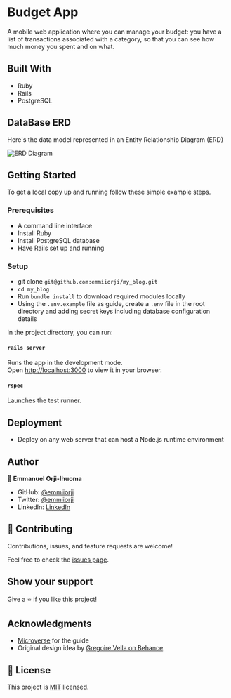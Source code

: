 # Budget App

A mobile web application where you can manage your budget: you have a list of transactions associated with a category, so that you can see how much money you spent and on what.


## Built With

- Ruby
- Rails
- PostgreSQL

## DataBase ERD

Here's the data model represented in an Entity Relationship Diagram (ERD)

![ERD Diagram](https://github.com/microverseinc/curriculum-rails/blob/main/capstone/images/erd_diagram.png)


<!-- ## Live Demo -->


## Getting Started

To get a local copy up and running follow these simple example steps.

### Prerequisites

- A command line interface
- Install Ruby
- Install PostgreSQL database
- Have Rails set up and running

### Setup

- git clone `git@github.com:emmiiorji/my_blog.git`
- `cd my_blog`
- Run `bundle install` to download required modules locally
- Using the `.env.example` file as guide, create a `.env` file in the root directory and adding secret keys including database configuration details


In the project directory, you can run:

#### `rails server`

Runs the app in the development mode.\
Open [http://localhost:3000](http://localhost:3000) to view it in your browser.


#### `rspec`

Launches the test runner.

## Deployment

- Deploy on any web server that can host a Node.js runtime environment


## Author

👤 **Emmanuel Orji-Ihuoma**

- GitHub: [@emmiiorji](https://github.com/emmiiorji)
- Twitter: [@emmiiorji](https://twitter.com/emmiiorji)
- LinkedIn: [LinkedIn](https://linkedin.com/in/orji-emmanuel)


## 🤝 Contributing

Contributions, issues, and feature requests are welcome!

Feel free to check the [issues page](../../issues/).

## Show your support

Give a ⭐️ if you like this project!

## Acknowledgments

- [Microverse](https://www.microverse.org/) for the guide
- Original design idea by [Gregoire Vella on Behance](https://www.behance.net/gregoirevella).

## 📝 License

This project is [MIT](./LICENSE) licensed.
